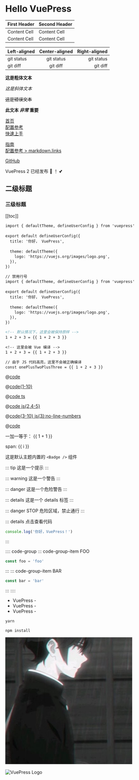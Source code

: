 # Hello VuePress


| First Header  | Second Header |
| ------------- | ------------- |
| Content Cell  | Content Cell  |
| Content Cell  | Content Cell  |


| Left-aligned | Center-aligned | Right-aligned |
| :---         |     :---:      |          ---: |
| git status   | git status     | git status    |
| git diff     | git diff       | git diff      |


**这是粗体文本**

*这是斜体文本*

~~这是错误文本~~

**此文本 _非常_ 重要**

<!-- 相对路径 -->
[首页](../README.md)  
[配置参考](../reference/config.md)  
[快速上手](./getting-started.md)  
<!-- 绝对路径 -->
[指南](/zh/guide/README.md)  
[配置参考 > markdown.links](/zh/reference/config.md#links)  
<!-- URL -->
[GitHub](https://github.com) 

VuePress 2 已经发布 :tada: ！ :two_hearts:


## 二级标题

### 三级标题

[[toc]]


```ts{1,6-8}
import { defaultTheme, defineUserConfig } from 'vuepress'

export default defineUserConfig({
  title: '你好， VuePress',

  theme: defaultTheme({
    logo: 'https://vuejs.org/images/logo.png',
  }),
})
```

```ts:no-line-numbers
// 禁用行号
import { defaultTheme, defineUserConfig } from 'vuepress'

export default defineUserConfig({
  title: '你好， VuePress',

  theme: defaultTheme({
    logo: 'https://vuejs.org/images/logo.png',
  }),
})
```


```md
<!-- 默认情况下，这里会被保持原样 -->
1 + 2 + 3 = {{ 1 + 2 + 3 }}
```

```md:no-v-pre
<!-- 这里会被 Vue 编译 -->
1 + 2 + 3 = {{ 1 + 2 + 3 }}
```

```js:no-v-pre
// 由于 JS 代码高亮，这里不会被正确编译
const onePlusTwoPlusThree = {{ 1 + 2 + 3 }}
```

<!-- 最简单的语法 -->
@[code](./.vuepress/config.ts)

<!-- 仅导入第 1 行至第 10 行 -->
@[code{1-10}](./.vuepress/config.ts)

<!-- 指定代码语言 -->
@[code ts](./.vuepress/config.ts)

<!-- 行高亮 -->
@[code js{2,4-5}](./.vuepress/config.ts)

<!-- 复杂的例子 -->
@[code{3-10} js{3}:no-line-numbers](./.vuepress/config.ts)

<!-- 路径别名 -->
@[code](@vuepress/config.ts)


<!-- for 循环 -->
一加一等于： {{ 1 + 1 }}

<span v-for="i in 3"> span: {{ i }} </span>


<!-- 使用Vue组件 -->
这是默认主题内置的 `<Badge />` 组件 <Badge text="演示" />


::: tip
这是一个提示
:::

::: warning
这是一个警告
:::

::: danger
这是一个危险警告
:::

::: details
这是一个 details 标签
:::


::: danger STOP
危险区域，禁止通行
:::

::: details 点击查看代码
```js
console.log('你好，VuePress！')
```
:::


:::: code-group
::: code-group-item FOO
```js
const foo = 'foo'
```
:::
::: code-group-item BAR
```js
const bar = 'bar'
```
:::
::::


- VuePress - <Badge type="tip" text="v2" vertical="top" />
- VuePress - <Badge type="warning" text="v2" vertical="middle" />
- VuePress - <Badge type="danger" text="v2" vertical="bottom" />


<!--  -->
<CodeGroup>
  <CodeGroupItem title="YARN">

```bash:no-line-numbers
yarn
```

  </CodeGroupItem>

  <CodeGroupItem title="NPM" active>

```bash:no-line-numbers
npm install
```

  </CodeGroupItem>
</CodeGroup>


![](/user.jpg)


<img :src="$withBase('/user.jpg')" alt="VuePress Logo">

